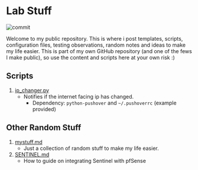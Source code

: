 # Lab Stuff
![commit](https://img.shields.io/github/last-commit/renanfernandes/my-stuff)

Welcome to my public repository.
This is where i post templates, scripts, configuration files, testing observations, random notes and ideas to make my life easier. This is part of my own GitHub repository (and one of the fews I make public), so use the content and scripts here at your own risk :)

**Scripts**
---
1. [ip_changer.py](https://github.com/renanfernandes/my-stuff/blob/main/scripts/ip_changer.py)
    + Notifies if the internet facing ip has changed. 
        - Dependency: `python-pushover` and `~/.pushoverrc` (example provided) 


**Other Random Stuff**
--
1. [mystuff.md](https://github.com/renanfernandes/my-stuff/blob/main/stuff.md)
    + Just a collection of random stuff to make my life easier.
2. [SENTINEL.md](https://github.com/renanfernandes/my-stuff/blob/main/SENTINEL.md)
    + How to guide on integrating Sentinel with pfSense
